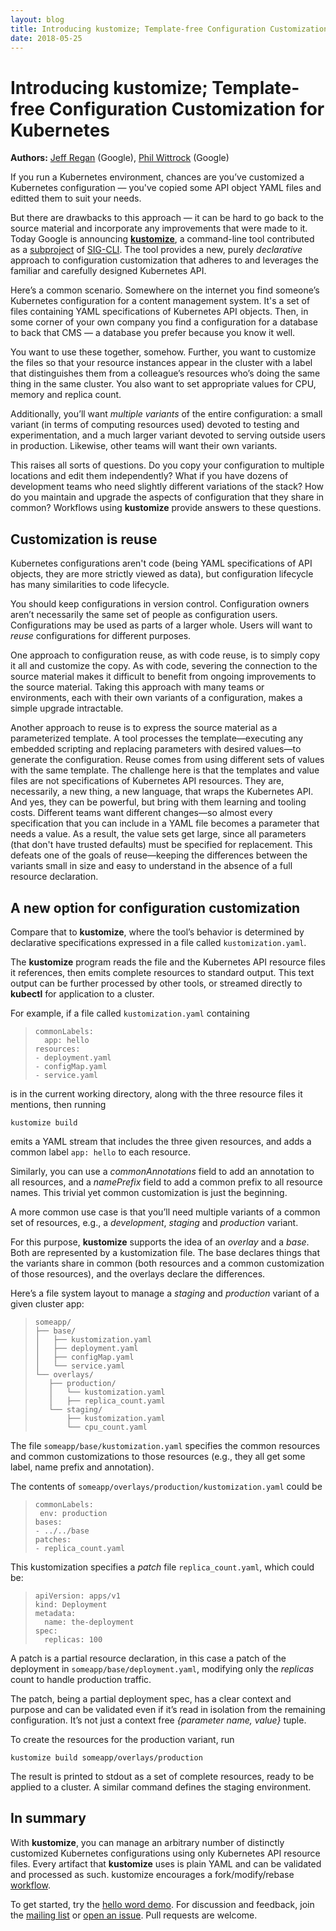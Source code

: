 ```yaml
---
layout: blog
title: Introducing kustomize; Template-free Configuration Customization for Kubernetes
date: 2018-05-25
---
```


# Introducing kustomize; Template-free Configuration Customization for Kubernetes

**Authors:** [Jeff Regan] (Google), [Phil Wittrock] (Google)

[Jeff Regan]: https://github.com/monopole
[Phil Wittrock]: https://github.com/pwittrock
[**kustomize**]: https://github.com/kubernetes-sigs/kustomize
[hello word demo]: https://github.com/kubernetes-sigs/kustomize/blob/master/demos/helloWorld
[kustomization]: https://github.com/kubernetes-sigs/kustomize/blob/master/docs/glossary.md#kustomization
[mailing list]: https://groups.google.com/forum/#!forum/kustomize
[open an issue]: https://github.com/kubernetes-sigs/kustomize/issues/new
[subproject]: https://github.com/kubernetes/community/blob/master/keps/sig-cli/0008-kustomize.md
[SIG-CLI]: https://github.com/kubernetes/community/tree/master/sig-cli
[workflow]: https://github.com/kubernetes-sigs/kustomize/blob/master/docs/workflows.md

If you run a Kubernetes environment, chances are you’ve
customized a Kubernetes configuration — you've copied
some API object YAML files and editted them to suit
your needs.

But there are drawbacks to this approach — it can be
hard to go back to the source material and incorporate
any improvements that were made to it. Today Google is
announcing [**kustomize**], a command-line tool
contributed as a [subproject] of [SIG-CLI].  The tool
provides a new, purely *declarative* approach to
configuration customization that adheres to and
leverages the familiar and carefully designed
Kubernetes API.

Here’s a common scenario. Somewhere on the internet you
find someone’s Kubernetes configuration for a content
management system.  It's a set of files containing YAML
specifications of Kubernetes API objects. Then, in some
corner of your own company you find a configuration for
a database to back that CMS — a database you prefer
because you know it well.

You want to use these together, somehow. Further, you
want to customize the files so that your resource
instances appear in the cluster with a label that
distinguishes them from a colleague’s resources who’s
doing the same thing in the same cluster.
You also want to set appropriate values for CPU, memory
and replica count.

Additionally, you’ll want *multiple variants* of the
entire configuration: a small variant (in terms of
computing resources used) devoted to testing and
experimentation, and a much larger variant devoted to
serving outside users in production. Likewise, other
teams will want their own variants.

This raises all sorts of questions.  Do you copy your
configuration to multiple locations and edit them
independently? What if you have dozens of development
teams who need slightly different variations of the
stack? How do you maintain and upgrade the aspects of
configuration that they share in common?  Workflows
using **kustomize** provide answers to these questions.

## Customization is reuse

Kubernetes configurations aren't code (being YAML
specifications of API objects, they are more strictly
viewed as data), but configuration lifecycle has many
similarities to code lifecycle.

You should keep configurations in version
control. Configuration owners aren’t necessarily the
same set of people as configuration
users. Configurations may be used as parts of a larger
whole. Users will want to *reuse* configurations for
different purposes.

One approach to configuration reuse, as with code
reuse, is to simply copy it all and customize the
copy. As with code, severing the connection to the
source material makes it difficult to benefit from
ongoing improvements to the source material. Taking
this approach with many teams or environments, each
with their own variants of a configuration, makes a
simple upgrade intractable.

Another approach to reuse is to express the source
material as a parameterized template.  A tool processes
the template—executing any embedded scripting and
replacing parameters with desired values—to generate
the configuration. Reuse comes from using different
sets of values with the same template. The challenge
here is that the templates and value files are not
specifications of Kubernetes API resources. They are,
necessarily, a new thing, a new language, that wraps
the Kubernetes API. And yes, they can be powerful, but
bring with them learning and tooling costs. Different
teams want different changes—so almost every
specification that you can include in a YAML file
becomes a parameter that needs a value. As a result,
the value sets get large, since all parameters (that
don't have trusted defaults) must be specified for
replacement. This defeats one of the goals of
reuse—keeping the differences between the variants
small in size and easy to understand in the absence of
a full resource declaration.

## A new option for configuration customization

Compare that to **kustomize**, where the tool’s
behavior is determined by declarative specifications
expressed in a file called `kustomization.yaml`.

The **kustomize** program reads the file and the
Kubernetes API resource files it references, then emits
complete resources to standard output. This text output
can be further processed by other tools, or streamed
directly to **kubectl** for application to a cluster.

For example, if a file called `kustomization.yaml`
containing

> ```
> commonLabels:
>   app: hello
> resources:
> - deployment.yaml
> - configMap.yaml
> - service.yaml
> ```

is in the current working directory, along with
the three resource files it mentions, then running

```
kustomize build
```

emits a YAML stream that includes the three given
resources, and adds a common label `app: hello` to
each resource.

Similarly, you can use a *commonAnnotations* field to
add an annotation to all resources, and a *namePrefix*
field to add a common prefix to all resource
names. This trivial yet common customization is just
the beginning.

A more common use case is that you’ll need multiple
variants of a common set of resources, e.g., a
*development*, *staging* and *production* variant.

For this purpose, **kustomize** supports the idea of an
*overlay* and a *base*. Both are represented by a
kustomization file. The base declares things that the
variants share in common (both resources and a common
customization of those resources), and the overlays
declare the differences.

Here’s a file system layout to manage a *staging* and
*production* variant of a given cluster app:

> ```
> someapp/
> ├── base/
> │   ├── kustomization.yaml
> │   ├── deployment.yaml
> │   ├── configMap.yaml
> │   └── service.yaml
> └── overlays/
>    ├── production/
>    │   └── kustomization.yaml
>    │   ├── replica_count.yaml
>    └── staging/
>        ├── kustomization.yaml
>        └── cpu_count.yaml
> ```

The file `someapp/base/kustomization.yaml` specifies the
common resources and common customizations to those
resources (e.g., they all get some label, name prefix
and annotation).

The contents of
`someapp/overlays/production/kustomization.yaml` could
be

> ```
> commonLabels:
>  env: production
> bases:
> - ../../base
> patches:
> - replica_count.yaml
> ```

This kustomization specifies a *patch* file
`replica_count.yaml`, which could be:

> ```
> apiVersion: apps/v1
> kind: Deployment
> metadata:
>   name: the-deployment
> spec:
>   replicas: 100
> ```

A patch is a partial resource declaration, in this case
a patch of the deployment in
`someapp/base/deployment.yaml`, modifying only the
*replicas* count to handle production traffic.

The patch, being a partial deployment spec, has a clear
context and purpose and can be validated even if it’s
read in isolation from the remaining
configuration. It’s not just a context free *{parameter
name, value}* tuple.

To create the resources for the production variant, run

```
kustomize build someapp/overlays/production
```

The result is printed to stdout as a set of complete
resources, ready to be applied to a cluster.  A
similar command defines the staging environment.

## In summary

With **kustomize**, you can manage an arbitrary number
of distinctly customized Kubernetes configurations
using only Kubernetes API resource files. Every
artifact that **kustomize** uses is plain YAML and can
be validated and processed as such.  kustomize encourages
a fork/modify/rebase [workflow].

To get started, try the [hello word demo].
For discussion and feedback, join the [mailing list] or
[open an issue].  Pull requests are welcome.
